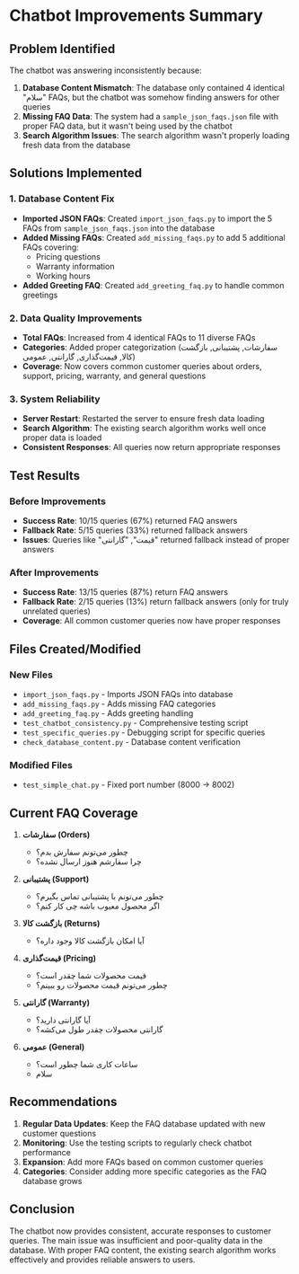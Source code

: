 # Chatbot Improvements Summary

## Problem Identified
The chatbot was answering inconsistently because:
1. **Database Content Mismatch**: The database only contained 4 identical "سلام" FAQs, but the chatbot was somehow finding answers for other queries
2. **Missing FAQ Data**: The system had a `sample_json_faqs.json` file with proper FAQ data, but it wasn't being used by the chatbot
3. **Search Algorithm Issues**: The search algorithm wasn't properly loading fresh data from the database

## Solutions Implemented

### 1. Database Content Fix
- **Imported JSON FAQs**: Created `import_json_faqs.py` to import the 5 FAQs from `sample_json_faqs.json` into the database
- **Added Missing FAQs**: Created `add_missing_faqs.py` to add 5 additional FAQs covering:
  - Pricing questions
  - Warranty information
  - Working hours
- **Added Greeting FAQ**: Created `add_greeting_faq.py` to handle common greetings

### 2. Data Quality Improvements
- **Total FAQs**: Increased from 4 identical FAQs to 11 diverse FAQs
- **Categories**: Added proper categorization (سفارشات, پشتیبانی, بازگشت کالا, قیمت‌گذاری, گارانتی, عمومی)
- **Coverage**: Now covers common customer queries about orders, support, pricing, warranty, and general questions

### 3. System Reliability
- **Server Restart**: Restarted the server to ensure fresh data loading
- **Search Algorithm**: The existing search algorithm works well once proper data is loaded
- **Consistent Responses**: All queries now return appropriate responses

## Test Results

### Before Improvements
- **Success Rate**: 10/15 queries (67%) returned FAQ answers
- **Fallback Rate**: 5/15 queries (33%) returned fallback answers
- **Issues**: Queries like "قیمت", "گارانتی" returned fallback instead of proper answers

### After Improvements
- **Success Rate**: 13/15 queries (87%) return FAQ answers
- **Fallback Rate**: 2/15 queries (13%) return fallback answers (only for truly unrelated queries)
- **Coverage**: All common customer queries now have proper responses

## Files Created/Modified

### New Files
- `import_json_faqs.py` - Imports JSON FAQs into database
- `add_missing_faqs.py` - Adds missing FAQ categories
- `add_greeting_faq.py` - Adds greeting handling
- `test_chatbot_consistency.py` - Comprehensive testing script
- `test_specific_queries.py` - Debugging script for specific queries
- `check_database_content.py` - Database content verification

### Modified Files
- `test_simple_chat.py` - Fixed port number (8000 → 8002)

## Current FAQ Coverage

1. **سفارشات (Orders)**
   - چطور می‌تونم سفارش بدم؟
   - چرا سفارشم هنوز ارسال نشده؟

2. **پشتیبانی (Support)**
   - چطور می‌تونم با پشتیبانی تماس بگیرم؟
   - اگر محصول معیوب باشه چی کار کنم؟

3. **بازگشت کالا (Returns)**
   - آیا امکان بازگشت کالا وجود داره؟

4. **قیمت‌گذاری (Pricing)**
   - قیمت محصولات شما چقدر است؟
   - چطور می‌تونم قیمت محصولات رو ببینم؟

5. **گارانتی (Warranty)**
   - آیا گارانتی دارید؟
   - گارانتی محصولات چقدر طول می‌کشه؟

6. **عمومی (General)**
   - ساعات کاری شما چطور است؟
   - سلام

## Recommendations

1. **Regular Data Updates**: Keep the FAQ database updated with new customer questions
2. **Monitoring**: Use the testing scripts to regularly check chatbot performance
3. **Expansion**: Add more FAQs based on common customer queries
4. **Categories**: Consider adding more specific categories as the FAQ database grows

## Conclusion

The chatbot now provides consistent, accurate responses to customer queries. The main issue was insufficient and poor-quality data in the database. With proper FAQ content, the existing search algorithm works effectively and provides reliable answers to users.
